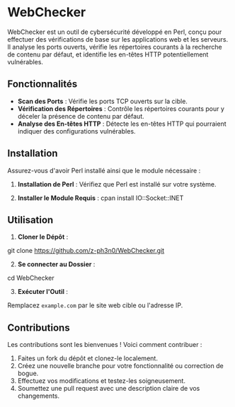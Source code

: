 # WebChecker

WebChecker est un outil de cybersécurité développé en Perl, conçu pour effectuer des vérifications de base sur les applications web et les serveurs. Il analyse les ports ouverts, vérifie les répertoires courants à la recherche de contenu par défaut, et identifie les en-têtes HTTP potentiellement vulnérables.

## Fonctionnalités

- **Scan des Ports** : Vérifie les ports TCP ouverts sur la cible.
- **Vérification des Répertoires** : Contrôle les répertoires courants pour y déceler la présence de contenu par défaut.
- **Analyse des En-têtes HTTP** : Détecte les en-têtes HTTP qui pourraient indiquer des configurations vulnérables.

## Installation

Assurez-vous d'avoir Perl installé ainsi que le module nécessaire :

1. **Installation de Perl** : Vérifiez que Perl est installé sur votre système.
   
2. **Installer le Module Requis** :
cpan install IO::Socket::INET


## Utilisation

1. **Cloner le Dépôt** :
   
git clone https://github.com/z-ph3n0/WebChecker.git

2. **Se connecter au Dossier** :

cd WebChecker


3. **Exécuter l'Outil** :

Remplacez `example.com` par le site web cible ou l'adresse IP.

## Contributions

Les contributions sont les bienvenues ! Voici comment contribuer :

1. Faites un fork du dépôt et clonez-le localement.
2. Créez une nouvelle branche pour votre fonctionnalité ou correction de bogue.
3. Effectuez vos modifications et testez-les soigneusement.
4. Soumettez une pull request avec une description claire de vos changements.
